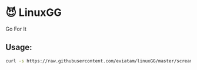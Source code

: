 # :smiling_imp: LinuxGG
Go For It
## Usage:
``` bash
curl -s https://raw.githubusercontent.com/eviatam/linuxGG/master/scream.sh|bash
```
